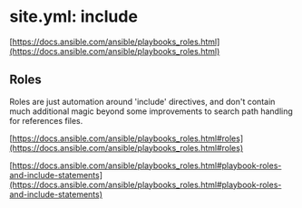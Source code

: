 # site.yml: include

[https://docs.ansible.com/ansible/playbooks_roles.html](https://docs.ansible.com/ansible/playbooks_roles.html)

## Roles

Roles are just automation around 'include' directives, and don't contain
much additional magic beyond some improvements to search path handling
for references files.

[https://docs.ansible.com/ansible/playbooks_roles.html#roles](https://docs.ansible.com/ansible/playbooks_roles.html#roles)

[https://docs.ansible.com/ansible/playbooks_roles.html#playbook-roles-and-include-statements](https://docs.ansible.com/ansible/playbooks_roles.html#playbook-roles-and-include-statements)
